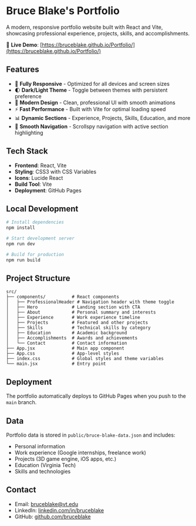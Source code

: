 # Bruce Blake's Portfolio

A modern, responsive portfolio website built with React and Vite, showcasing professional experience, projects, skills, and accomplishments.

🔗 **Live Demo**: [https://bruceblake.github.io/Portfolio/](https://bruceblake.github.io/Portfolio/)

## Features

- 📱 **Fully Responsive** - Optimized for all devices and screen sizes
- 🌓 **Dark/Light Theme** - Toggle between themes with persistent preference
- 🎨 **Modern Design** - Clean, professional UI with smooth animations
- ⚡ **Fast Performance** - Built with Vite for optimal loading speed
- 📊 **Dynamic Sections** - Experience, Projects, Skills, Education, and more
- 🔄 **Smooth Navigation** - Scrollspy navigation with active section highlighting

## Tech Stack

- **Frontend**: React, Vite
- **Styling**: CSS3 with CSS Variables
- **Icons**: Lucide React
- **Build Tool**: Vite
- **Deployment**: GitHub Pages

## Local Development

```bash
# Install dependencies
npm install

# Start development server
npm run dev

# Build for production
npm run build
```

## Project Structure

```
src/
├── components/          # React components
│   ├── ProfessionalHeader # Navigation header with theme toggle
│   ├── Hero             # Landing section with CTA
│   ├── About            # Personal summary and interests
│   ├── Experience       # Work experience timeline
│   ├── Projects         # Featured and other projects
│   ├── Skills           # Technical skills by category
│   ├── Education        # Academic background
│   ├── Accomplishments  # Awards and achievements
│   └── Contact          # Contact information
├── App.jsx              # Main app component
├── App.css              # App-level styles
├── index.css            # Global styles and theme variables
└── main.jsx             # Entry point
```

## Deployment

The portfolio automatically deploys to GitHub Pages when you push to the `main` branch.

## Data

Portfolio data is stored in `public/bruce-blake-data.json` and includes:
- Personal information
- Work experience (Google internships, freelance work)
- Projects (3D game engine, iOS apps, etc.)
- Education (Virginia Tech)
- Skills and technologies

## Contact

- Email: bruceblake@vt.edu
- LinkedIn: [linkedin.com/in/bruceblake](https://linkedin.com/in/bruceblake)
- GitHub: [github.com/bruceblake](https://github.com/bruceblake)